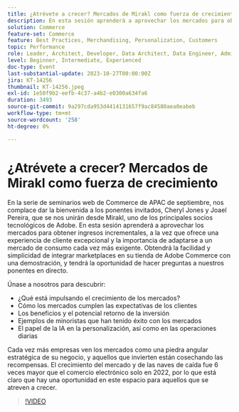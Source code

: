 ```yaml
---
title: ¿Atrévete a crecer? Mercados de Mirakl como fuerza de crecimiento
description: En esta sesión aprenderá a aprovechar los mercados para obtener ingresos incrementales, a la vez que ofrece una experiencia de cliente excepcional y la importancia de adaptarse a un mercado de consumo cada vez más exigente. El papel de la IA en la personalización, así como en las operaciones diarias. Cada vez más empresas ven los mercados como una piedra angular estratégica de su negocio.
solution: Commerce
feature-set: Commerce
feature: Best Practices, Merchandising, Personalization, Customers
topic: Performance
role: Leader, Architect, Developer, Data Architect, Data Engineer, Admin, User
level: Beginner, Intermediate, Experienced
doc-type: Event
last-substantial-update: 2023-10-27T00:00:00Z
jira: KT-14256
thumbnail: KT-14256.jpeg
exl-id: 1e50f9b2-eefb-4c37-a4b2-e0300a634fa6
duration: 3493
source-git-commit: 9a297cda953d4414131657f9ac84580aea0eabeb
workflow-type: tm+mt
source-wordcount: '258'
ht-degree: 0%

---
```


# ¿Atrévete a crecer? Mercados de Mirakl como fuerza de crecimiento

En la serie de seminarios web de Commerce de APAC de septiembre, nos complace dar la bienvenida a los ponentes invitados, Cheryl Jones y Joael Pereira, que se nos unirán desde Mirakl, uno de los principales socios tecnológicos de Adobe. En esta sesión aprenderá a aprovechar los mercados para obtener ingresos incrementales, a la vez que ofrece una experiencia de cliente excepcional y la importancia de adaptarse a un mercado de consumo cada vez más exigente. Obtendrá la facilidad y simplicidad de integrar marketplaces en su tienda de Adobe Commerce con una demostración, y tendrá la oportunidad de hacer preguntas a nuestros ponentes en directo.

Únase a nosotros para descubrir:

* ¿Qué está impulsando el crecimiento de los mercados?
* Cómo los mercados cumplen las expectativas de los clientes
* Los beneficios y el potencial retorno de la inversión
* Ejemplos de minoristas que han tenido éxito con los mercados
* El papel de la IA en la personalización, así como en las operaciones diarias

Cada vez más empresas ven los mercados como una piedra angular estratégica de su negocio, y aquellos que invierten están cosechando las recompensas. El crecimiento del mercado y de las naves de caída fue 6 veces mayor que el comercio electrónico solo en 2022, por lo que está claro que hay una oportunidad en este espacio para aquellos que se atreven a crecer.

>[!VIDEO](https://video.tv.adobe.com/v/3425190/?learn=on)
